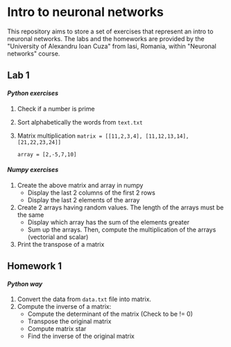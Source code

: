 # Intro to neuronal networks

This repository aims to store a set of exercises that represent an intro to neuronal networks. The labs and the homeworks 
are provided by the "University of Alexandru Ioan Cuza" from Iasi, Romania, within "Neuronal networks" course.

## Lab 1
#### _Python exercises_
1) Check if a number is prime
2) Sort alphabetically the words from `text.txt`
3) Matrix multiplication
   `matrix = [[11,2,3,4],
   [11,12,13,14],
   [21,22,23,24]]`
   
   `array = [2,-5,7,10]`

#### _Numpy exercises_
1) Create the above matrix and array in numpy
    - Display the last 2 columns of the first 2 rows
    - Display the last 2 elements of the array
2) Create 2 arrays having random values. 
The length of the arrays must be the same
    - Display which array has the sum of the elements greater
    - Sum up the arrays. Then, compute the multiplication of the arrays (vectorial and scalar)
3) Print the transpose of a matrix

## Homework 1
#### _Python way_
1) Convert the data from `data.txt` file into matrix.
2) Compute the inverse of a matrix:
   - Compute the determinant of the matrix (Check to be != 0)
   - Transpose the original matrix
   - Compute matrix star
   - Find the inverse of the original matrix